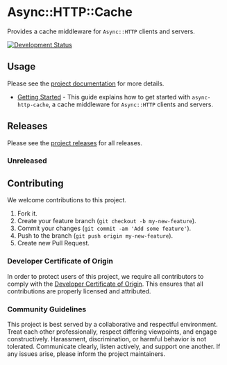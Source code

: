 # Async::HTTP::Cache

Provides a cache middleware for `Async::HTTP` clients and servers.

[![Development Status](https://github.com/socketry/async-http-cache/workflows/Test/badge.svg)](https://github.com/socketry/async-http-cache/actions?workflow=Test)

## Usage

Please see the [project documentation](https://socketry.github.io/async-http-cache/) for more details.

  - [Getting Started](https://socketry.github.io/async-http-cache/guides/getting-started/index) - This guide explains how to get started with `async-http-cache`, a cache middleware for `Async::HTTP` clients and servers.

## Releases

Please see the [project releases](https://socketry.github.io/async-http-cache/releases/index) for all releases.

### Unreleased

## Contributing

We welcome contributions to this project.

1.  Fork it.
2.  Create your feature branch (`git checkout -b my-new-feature`).
3.  Commit your changes (`git commit -am 'Add some feature'`).
4.  Push to the branch (`git push origin my-new-feature`).
5.  Create new Pull Request.

### Developer Certificate of Origin

In order to protect users of this project, we require all contributors to comply with the [Developer Certificate of Origin](https://developercertificate.org/). This ensures that all contributions are properly licensed and attributed.

### Community Guidelines

This project is best served by a collaborative and respectful environment. Treat each other professionally, respect differing viewpoints, and engage constructively. Harassment, discrimination, or harmful behavior is not tolerated. Communicate clearly, listen actively, and support one another. If any issues arise, please inform the project maintainers.
